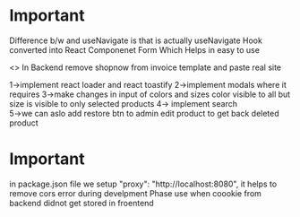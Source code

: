 
# Important

Difference b/w <Navigate></Navigate> and useNavigate is that <Navigate></Navigate> is actually useNavigate Hook converted into React Componenet Form 
Which Helps in easy to use

<> In Backend remove shopnow from invoice template and paste real site

1->implement react loader and react toastify
2->implement modals where it requires
3->make changes in input of colors and sizes color visible to all but size is visible to only selected products
4-> implement search  
5->we can aslo add restore btn to admin edit product to get back deleted product
# Important
in package.json file we setup "proxy": "http://localhost:8080", it helps to remove cors error during develpment Phase
use when coookie from backend didnot get stored in froentend


<!-- Cancle Order Api ->>> Cancle Order Contains return of Payment to Bank -->








